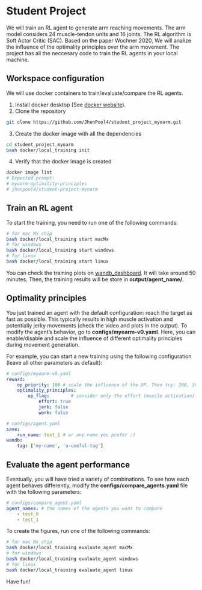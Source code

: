 # Student Project
We will train an RL agent to generate arm reaching movements. The arm model considers 24 muscle-tendon units and 16 joints. The RL algorithm is Soft Actor Critic (SAC). Based on the paper Wochner 2020, We will analize the influence of the optimality principles over the arm movement. The project has all the neccesary code to train the RL agents in your local machine.

## Workspace configuration
We will use docker containers to train/evaluate/compare the RL agents.
1. Install docker desktop (See [docker website](https://docs.docker.com/desktop/)).
2. Clone the repository
```bash
git clone https://github.com/JhonPool4/student_project_myoarm.git
```
3. Create the docker image with all the dependencies
```bash
cd student_project_myoarm
bash docker/local_training init
```
4. Verify that the docker image is created
```bash
docker image list
# Expected prompt:
# myoarm-optimality-principles
# jhonpool4/student-project-myoarm
```

## Train an RL agent
To start the training, you need to run one of the following commands:
```bash
# for mac Mx chip
bash docker/local_training start macMx
# for windows
bash docker/local_training start windows
# for linux
bash docker/local_training start linux
```
You can check the training plots on [wandb_dashboard](https://wandb.ai/jhoncharaja/student-project-myoarm). It will take around 50 minutes. Then, the training results will be store in **output/agent_name/**.

## Optimality principles
You just trained an agent with the default configuration: reach the target as fast as possible. This typically results in high muscle activation and potentially jerky movements (check the video and plots in the output). To modify the agent’s behavior, go to **configs/myoarm-v0.yaml**. Here, you can enable/disable and scale the influence of different optimality principles during movement generation.

For example, you can start a new training using the following configuration (leave all other parameters as default):
```yaml
# configs/myoarm-v0.yaml
reward:
    op_priority: 100 # scale the influence of the OP. Then try: 200, 300, 400, 500
    optimality_principles:
        op_flag:        # consider only the effort (muscle activation)
            effort: true
            jerk: false
            work: false            
```
```yaml
# configs/agent.yaml
save:
    run_name: test_1 # or any name you prefer :)
wandb:
    tag: ['my-name', 'a-useful-tag']
```


## Evaluate the agent performance
Eventually, you will have tried a variety of combinations. To see how each agent behaves differently, modify the **configs/compare_agents.yaml** file with the following parameters:
```yaml
# configs/compare_agent.yaml
agent_names: # the names of the agents you want to compare
    - test_0
    - test_1
```
To create the figures, run one of the following commands:
```bash
# for mac Mx chip
bash docker/local_training evaluate_agent macMx
# for windows
bash docker/local_training evaluate_agent windows
# for linux
bash docker/local_training evaluate_agent linux
```

Have fun!